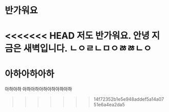 # 반가워요
<<<<<<< HEAD
저도 반가워요.
안녕
지금은 새벽입니다.
ㄴㅇㄹㄴㅁㅇㅀㅀㄴㅇ
=======
# 아하아하아하
아하아하
아하아하아하아하아하아하
>>>>>>> 14f72352b1e5e948addef5a14a0751e6a4ea2da5